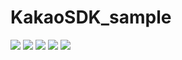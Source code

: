 # KakaoSDK_sample

![](./ScreenShots/1_Kakao_Intro.png)
![](./ScreenShots/2_Kakao_SignIn.png)
![](./ScreenShots/3_Kakao_InputAccount.png)
![](./ScreenShots/4_Kakao_Accept.png)
![](./ScreenShots/5_Kakao_Main.png)
